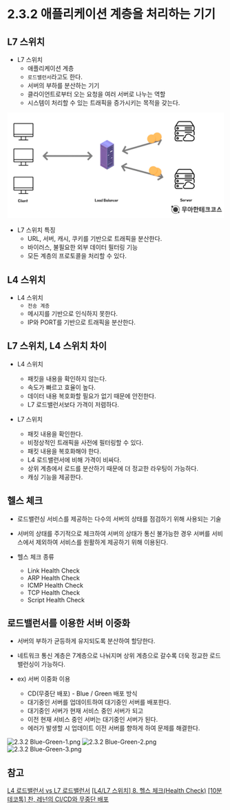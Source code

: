 # 2.3.2 애플리케이션 계층을 처리하는 기기

## L7 스위치

- L7 스위치
    - 애플리케이션 계층
    - `로드밸런서`라고도 한다.
    - 서버의 부하를 분산하는 기기
    - 클라이언트로부터 오는 요청을 여러 서버로 나누는 역할
    - 시스템이 처리할 수 있는 트래픽을 증가시키는 목적을 갖는다.

![2.3.2 Load Balancer.png](image/2.3.2%20Load%20Balancer.png)

- L7 스위치 특징
    - URL, 서버, 캐시, 쿠키를 기반으로 트래픽을 분산한다.
    - 바이러스, 불필요한 외부 데이터 필터링 기능
    - 모든 계층의 프로토콜을 처리할 수 있다.

## L4 스위치

- L4 스위치
    - `전송 계층`
    - 메시지를 기반으로 인식하지 못한다.
    - IP와 PORT를 기반으로 트래픽을 분산한다.

## L7 스위치, L4 스위치 차이

- L4 스위치
    - 패킷을 내용을 확인하지 않는다.
    - 속도가 빠르고 효율이 높다.
    - 데이터 내용 복호화할 필요가 없기 때문에 안전한다.
    - L7 로드밸런서보다 가격이 저렴하다.


- L7 스위치
    - 패킷 내용을 확인한다.
    - 비정상적인 트래픽을 사전에 필터링할 수 있다.
    - 패킷 내용을 복호화해야 한다.
    - L4 로드밸런서에 비해 가격이 비싸다.
    - 상위 계층에서 로드를 분산하기 때문에 더 정교한 라우팅이 가능하다.
    - 캐싱 기능을 제공한다.

## 헬스 체크

- 로드밸런싱 서비스를 제공하는 다수의 서버의 상태를 점검하기 위해 사용되는 기술

- 서버의 상태를 주기적으로 체크하여
  서버의 상태가 통신 불가능한 경우
  서버를 서비스에서 제외하여
  서비스를 원활하게 제공하기 위해 이용된다.


- 헬스 체크 종류
    - Link Health Check
    - ARP Health Check
    - ICMP Health Check
    - TCP Health Check
    - Script Health Check

## 로드밸런서를 이용한 서버 이중화

- 서버의 부하가 균등하게 유지되도록 분산하여 할당한다.


- 네트워크 통신 계층은 7계층으로 나눠지며 상위 계층으로 갈수록 더욱 정교한 로드밸런싱이 가능하다.


- ex) 서버 이중화 이용
    - CD(무중단 배포) - Blue / Green 배포 방식
    - 대기중인 서버를 업데이트하여 대기중인 서버를 배포한다.
    - 대기중인 서버가 현재 서비스 중인 서버가 되고
    - 이전 현재 서비스 중인 서버는 대기중인 서버가 된다.
    - 에러가 발생할 시 업데이트 이전 서버를 향하게 하여 문제를 해결한다.

![2.3.2 Blue-Green-1.png](image/2.3.2%20Blud-Green-1.png)
![2.3.2 Blue-Green-2.png](image/2.3.2%20Blud-Green-2.png)
![2.3.2 Blue-Green-3.png](image/2.3.2%20Blud-Green-3.png)


## 참고

[L4 로드밸런서 vs L7 로드밸런서](https://skstp35.tistory.com/324)
[[L4/L7 스위치] 8. 헬스 체크(Health Check)](https://jesc1249.tistory.com/6)
[[10분 테코톡] 찬, 레넌의 CI/CD와 무중단 배포](https://www.youtube.com/watch?v=sIPU_VkrguI)